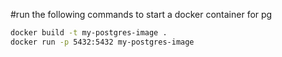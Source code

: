 #run the following commands to start a docker container for pg

```bash
docker build -t my-postgres-image .
docker run -p 5432:5432 my-postgres-image
```
